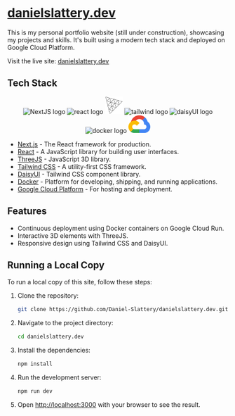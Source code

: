 # [danielslattery.dev](https://danielslattery.dev/)

This is my personal portfolio website (still under construction), showcasing my projects and skills. It's built using a modern tech stack and deployed on Google Cloud Platform.

Visit the live site: [danielslattery.dev](https://danielslattery.dev/)

## Tech Stack

<div align="center">
  <img alt="NextJS logo" width="40px" src="https://encrypted-tbn0.gstatic.com/images?q=tbn:ANd9GcR0WknlAxF3hYDbrIM1StGLIDmf_9336yHjL-9i5lc&usqp=CAE&s" />
  <img alt="react logo" width="40px" src="https://upload.wikimedia.org/wikipedia/commons/a/a7/React-icon.svg" />
  <img alt="threeJS logo" width="40px" src="public/images/threeJS_Logo.png"/>
  <img alt="tailwind logo" width="45px" src="https://encrypted-tbn0.gstatic.com/images?q=tbn:ANd9GcSZqBXG5DwJrCy9VOGyfnOkbrLePhtdOuQg6w&usqp=CAU"/>
  <img alt="daisyUI logo" height="40px" src="https://daisyui.com/favicon.ico"/>
  <img alt="docker logo" height="40px" src="https://avatars.githubusercontent.com/u/5429470?s=280&v=4"/>
  <img alt="google_cloud logo" height="40px" src="public/images/gcp-logo.png"/>
</div>

- [Next.js](https://nextjs.org/) - The React framework for production.
- [React](https://reactjs.org/) - A JavaScript library for building user interfaces.
- [ThreeJS](https://threejs.org/) - JavaScript 3D library.
- [Tailwind CSS](https://tailwindcss.com/) - A utility-first CSS framework.
- [DaisyUI](https://daisyui.com/) - Tailwind CSS component library.
- [Docker](https://www.docker.com/) - Platform for developing, shipping, and running applications.
- [Google Cloud Platform](https://cloud.google.com/) - For hosting and deployment.

## Features

- Continuous deployment using Docker containers on Google Cloud Run.
- Interactive 3D elements with ThreeJS.
- Responsive design using Tailwind CSS and DaisyUI.

## Running a Local Copy

To run a local copy of this site, follow these steps:

1. Clone the repository:

   ```bash
   git clone https://github.com/Daniel-Slattery/danielslattery.dev.git
   ```

2. Navigate to the project directory:

   ```bash
   cd danielslattery.dev
   ```

3. Install the dependencies:

   ```bash
   npm install
   ```

4. Run the development server:

   ```bash
   npm run dev
   ```

5. Open [http://localhost:3000](http://localhost:3000) with your browser to see the result.
